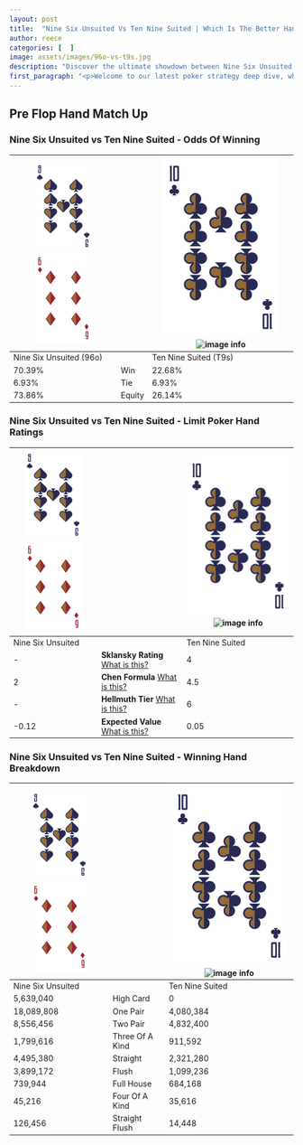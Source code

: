 ```yaml
---
layout: post
title:  "Nine Six Unsuited Vs Ten Nine Suited | Which Is The Better Hand In Poker? A Complete Guide"
author: reece
categories: [  ]
image: assets/images/96o-vs-t9s.jpg
description: "Discover the ultimate showdown between Nine Six Unsuited and Ten Nine Suited in poker! Uncover the odds, strategies, and scenarios where one hand triumphs over the other. Get ready to up your poker game with this thrilling analysis."
first_paragraph: "<p>Welcome to our latest poker strategy deep dive, where we're pitting two distinct hands against each other in a high-stakes showdown: Nine Six Unsuited vs Ten Nine Suited.</p><p>In the dynamic world of poker, every decision counts, and knowing which hand holds the upper hand is key to your success at the table.</p><p>In this article, we'll dissect these two hands, explore the scenarios where one dominates the other, and equip you with the knowledge to make strategic choices that can tip the odds in your favor.</p><p>Get ready to unravel the intriguing dynamics of these poker hands and elevate your game to new heights.</p>"
---
```




[comment]: # (sp0)

## Pre Flop Hand Match Up

<div class="table hand-ratings" markdown="1"> 



### Nine Six Unsuited vs Ten Nine Suited - Odds Of Winning


    
| ![image info](assets/images/hand1/9.png) ![image info](assets/images/hand1/6o.png) |  | ![image info](assets/images/hand2/T.png) ![image info](assets/images/hand2/9s.png) |
| -------- | -------- | -------- |
| Nine Six Unsuited (96o) |  | Ten Nine Suited (T9s) |
| 70.39% | Win | 22.68% |
| 6.93% | Tie | 6.93% |
| 73.86% | Equity | 26.14% |




[comment]: # (sp1)



### Nine Six Unsuited vs Ten Nine Suited - Limit Poker Hand Ratings


    
| ![image info](assets/images/hand1/9.png) ![image info](assets/images/hand1/6o.png) |  | ![image info](assets/images/hand2/T.png) ![image info](assets/images/hand2/9s.png) |
| -------- | -------- | -------- |
| Nine Six Unsuited |  | Ten Nine Suited |
| - | **Sklansky Rating** [What is this?](/sklansky-rating-explained) | 4 |
| 2 | **Chen Formula** [What is this?](/chen-formula-explained) | 4.5 |
| - | **Hellmuth Tier** [What is this?](/Hellmuth-tier-explained) | 6 |
| -0.12 | **Expected Value** [What is this?](/expected-value-explained) | 0.05 |




[comment]: # (sp2)



### Nine Six Unsuited vs Ten Nine Suited - Winning Hand Breakdown


    
| ![image info](assets/images/hand1/9.png) ![image info](assets/images/hand1/6o.png) |  | ![image info](assets/images/hand2/T.png) ![image info](assets/images/hand2/9s.png) |
| -------- | -------- | -------- |
| Nine Six Unsuited |  | Ten Nine Suited |
| 5,639,040 | High Card | 0 |
| 18,089,808 | One Pair | 4,080,384 |
| 8,556,456 | Two Pair | 4,832,400 |
| 1,799,616 | Three Of A Kind | 911,592 |
| 4,495,380 | Straight | 2,321,280 |
| 3,899,172 | Flush | 1,099,236 |
| 739,944 | Full House | 684,168 |
| 45,216 | Four Of A Kind | 35,616 |
| 126,456 | Straight Flush | 14,448 |




[comment]: # (sp3)



</div>

[comment]: # (sp4)



[comment]: # (sp5)

